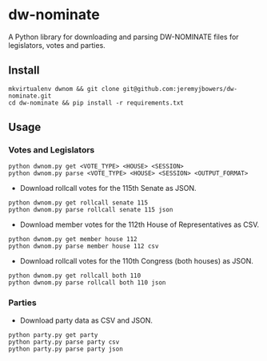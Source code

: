 # dw-nominate
A Python library for downloading and parsing DW-NOMINATE files for legislators, votes and parties.

## Install
```
mkvirtualenv dwnom && git clone git@github.com:jeremyjbowers/dw-nominate.git
cd dw-nominate && pip install -r requirements.txt
```

## Usage

### Votes and Legislators
```
python dwnom.py get <VOTE_TYPE> <HOUSE> <SESSION>
python dwnom.py parse <VOTE_TYPE> <HOUSE> <SESSION> <OUTPUT_FORMAT>
```

* Download rollcall votes for the 115th Senate as JSON.
```
python dwnom.py get rollcall senate 115
python dwnom.py parse rollcall senate 115 json
```

* Download member votes for the 112th House of Representatives as CSV.
```
python dwnom.py get member house 112
python dwnom.py parse member house 112 csv
```

* Download rollcall votes for the 110th Congress (both houses) as JSON.
```
python dwnom.py get rollcall both 110
python dwnom.py parse rollcall both 110 json
```

### Parties
* Download party data as CSV and JSON.
```
python party.py get party
python party.py parse party csv
python party.py parse party json
```
